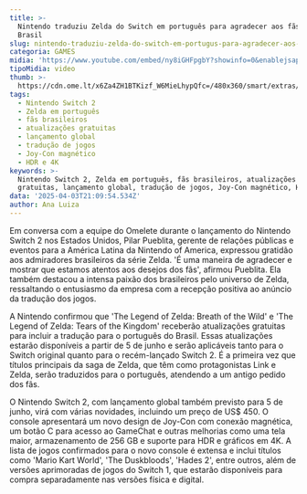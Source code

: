 ```yaml
---
title: >-
  Nintendo traduziu Zelda do Switch em português para agradecer aos fãs do
  Brasil
slug: nintendo-traduziu-zelda-do-switch-em-portugus-para-agradecer-aos-fs-do-brasil
categoria: GAMES
midia: 'https://www.youtube.com/embed/ny8iGHFpgbY?showinfo=0&enablejsapi=1'
tipoMidia: video
thumb: >-
  https://cdn.ome.lt/x6Za4ZH1BTKizf_W6MieLhypQfc=/480x360/smart/extras/conteudos/Captura_de_tela_2025-04-03_174834.png
tags:
  - Nintendo Switch 2
  - Zelda em português
  - fãs brasileiros
  - atualizações gratuitas
  - lançamento global
  - tradução de jogos
  - Joy-Con magnético
  - HDR e 4K
keywords: >-
  Nintendo Switch 2, Zelda em português, fãs brasileiros, atualizações
  gratuitas, lançamento global, tradução de jogos, Joy-Con magnético, HDR e 4K
data: '2025-04-03T21:09:54.534Z'
author: Ana Luiza
---
```


Em conversa com a equipe do Omelete durante o lançamento do Nintendo Switch 2 nos Estados Unidos, Pilar Pueblita, gerente de relações públicas e eventos para a América Latina da Nintendo of America, expressou gratidão aos admiradores brasileiros da série Zelda. 'É uma maneira de agradecer e mostrar que estamos atentos aos desejos dos fãs', afirmou Pueblita. Ela também destacou a intensa paixão dos brasileiros pelo universo de Zelda, ressaltando o entusiasmo da empresa com a recepção positiva ao anúncio da tradução dos jogos.

A Nintendo confirmou que 'The Legend of Zelda: Breath of the Wild' e 'The Legend of Zelda: Tears of the Kingdom' receberão atualizações gratuitas para incluir a tradução para o português do Brasil. Essas atualizações estarão disponíveis a partir de 5 de junho e serão aplicáveis tanto para o Switch original quanto para o recém-lançado Switch 2. É a primeira vez que títulos principais da saga de Zelda, que têm como protagonistas Link e Zelda, serão traduzidos para o português, atendendo a um antigo pedido dos fãs.

O Nintendo Switch 2, com lançamento global também previsto para 5 de junho, virá com várias novidades, incluindo um preço de US$ 450. O console apresentará um novo design de Joy-Con com conexão magnética, um botão C para acesso ao GameChat e outras melhorias como uma tela maior, armazenamento de 256 GB e suporte para HDR e gráficos em 4K. A lista de jogos confirmados para o novo console é extensa e inclui títulos como 'Mario Kart World', 'The Duskbloods', 'Hades 2', entre outros, além de versões aprimoradas de jogos do Switch 1, que estarão disponíveis para compra separadamente nas versões física e digital.
